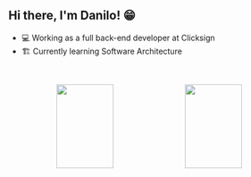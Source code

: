 
## Hi there, I'm Danilo! 😁

- 💻 Working as a full back-end developer at Clicksign
- 🏗️ Currently learning Software Architecture

<br/>
<p align="center">
    <img
        height="150em" width="45%"
        src="https://github-readme-stats.vercel.app/api?username=djosino&show_icons=true&theme=tokyonight""
    />
    <a href="https://wakatime.com/@djosino">
      <img
        height="150em" width="45%"
        src="https://github-readme-stats.vercel.app/api/wakatime?username=djosino&show_icons=true&hide_border=true&layout=compact&langs_count=6&theme=dracula&custom_title=Week%20Stats" />
    </a>
</p>
